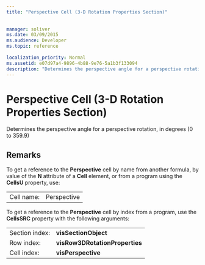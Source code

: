 ```yaml
---
title: "Perspective Cell (3-D Rotation Properties Section)"
 
 
manager: soliver
ms.date: 03/09/2015
ms.audience: Developer
ms.topic: reference
 
localization_priority: Normal
ms.assetid: e07d97a4-9896-4b88-9e76-5a1b3f133094
description: "Determines the perspective angle for a perspective rotation, in degrees (0 to 359.9)"
---
```


# Perspective Cell (3-D Rotation Properties Section)

Determines the perspective angle for a perspective rotation, in degrees (0 to 359.9)
  
## Remarks

To get a reference to the **Perspective** cell by name from another formula, by value of the **N** attribute of a **Cell** element, or from a program using the **CellsU** property, use: 
  
|||
|:-----|:-----|
|Cell name:  <br/> |Perspective  <br/> |
   
To get a reference to the **Perspective** cell by index from a program, use the **CellsSRC** property with the following arguments: 
  
|||
|:-----|:-----|
|Section index:  <br/> |**visSectionObject** <br/> |
|Row index:  <br/> |**visRow3DRotationProperties** <br/> |
|Cell index:  <br/> |**visPerspective** <br/> |
   

